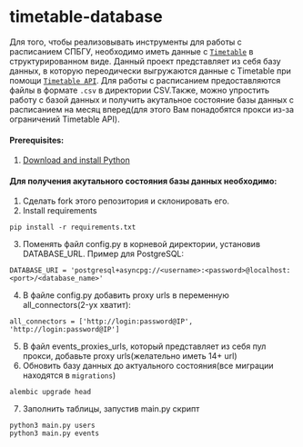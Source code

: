 # timetable-database
Для того, чтобы реализовывать инструменты для работы с расписанием  СПБГУ, необходимо иметь данные с [`Timetable`](https://timetable.spbu.ru/) в структурированном виде. Данный проект представляет из себя базу данных, в которую переодически выгружаются данные с Timetable при помощи [`Timetable API`](https://timetable.spbu.ru/api/v1). Для работы с расписанием предоставляются файлы в формате `.csv` в директории CSV.Также, можно упростить работу с базой данных и получить акутальное состояние базы данных с расписанием на месяц вперед(для этого Вам понадобятся прокси из-за ограничений Timetable API).
#### Prerequisites:
1. [Download and install Python](https://www.python.org/downloads/)
   
#### Для получения акутального состояния базы данных необходимо:
1. Сделать fork этого репозитория и склонировать его.
2. Install requirements
```
pip install -r requirements.txt
```
3. Поменять файл config.py в корневой директории, установив DATABASE_URL. Пример для PostgreSQL:
```
DATABASE_URI = 'postgresql+asyncpg://<username>:<password>@localhost:<port>/<database_name>'
```
4. В файле config.py добавить proxy urls в переменную all_connectors(2-ух хватит):
```
all_connectors = ['http://login:password@IP', 'http://login:password@IP']
```
5. В файл events_proxies_urls, который представляет из себя пул прокси, добавьте proxy urls(желательно иметь 14+ url)
6. Обновить базу данных до актуального состояния(все миграции находятся в `migrations`)
```
alembic upgrade head
```
7. Заполнить таблицы, запустив main.py скрипт
```
python3 main.py users
python3 main.py events
```
